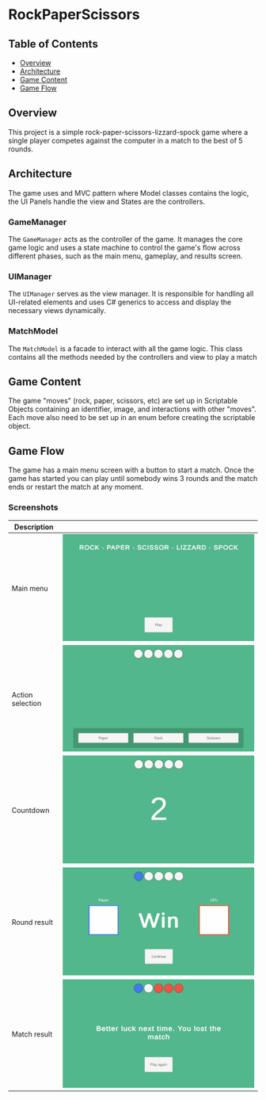 # RockPaperScissors

## Table of Contents
- [Overview](#overview)
- [Architecture](#architecture)
- [Game Content](#game-content)
- [Game Flow](#game-flow)

## Overview
This project is a simple rock-paper-scissors-lizzard-spock game where a single player competes against the computer in a match to the best of 5 rounds.

## Architecture
The game uses and MVC pattern where Model classes contains the logic, the UI Panels handle the view and States are the controllers.

### GameManager
The `GameManager` acts as the controller of the game. It manages the core game logic and uses a state machine to control the game's flow across different phases, such as the main menu, gameplay, and results screen.

### UIManager
The `UIManager` serves as the view manager. It is responsible for handling all UI-related elements and uses C# generics to access and display the necessary views dynamically.

### MatchModel
The `MatchModel` is a facade to interact with all the game logic. This class contains all the methods needed by the controllers and view to play a match

## Game Content
The game "moves" (rock, paper, scissors, etc) are set up in Scriptable Objects containing an identifier, image, and interactions with other "moves".
Each move also need to be set up in an enum before creating the scriptable object.

## Game Flow
The game has a main menu screen with a button to start a match. Once the game has started you can play until somebody wins 3 rounds and the match ends or restart the match at any moment.

### Screenshots
| Description               |                                   |
|---------------------------|-----------------------------------|
| Main menu                 | ![Main menu](./Screenshots/screenshot-01.jpg) |
| Action selection          | ![Action selection](./Screenshots/screenshot-02.jpg) |
| Countdown                 | ![Countdown](./Screenshots/screenshot-03.jpg) |
| Round result              | ![Round result](./Screenshots/screenshot-04.jpg) |
| Match result              | ![Match result](./Screenshots/screenshot-05.jpg) |


